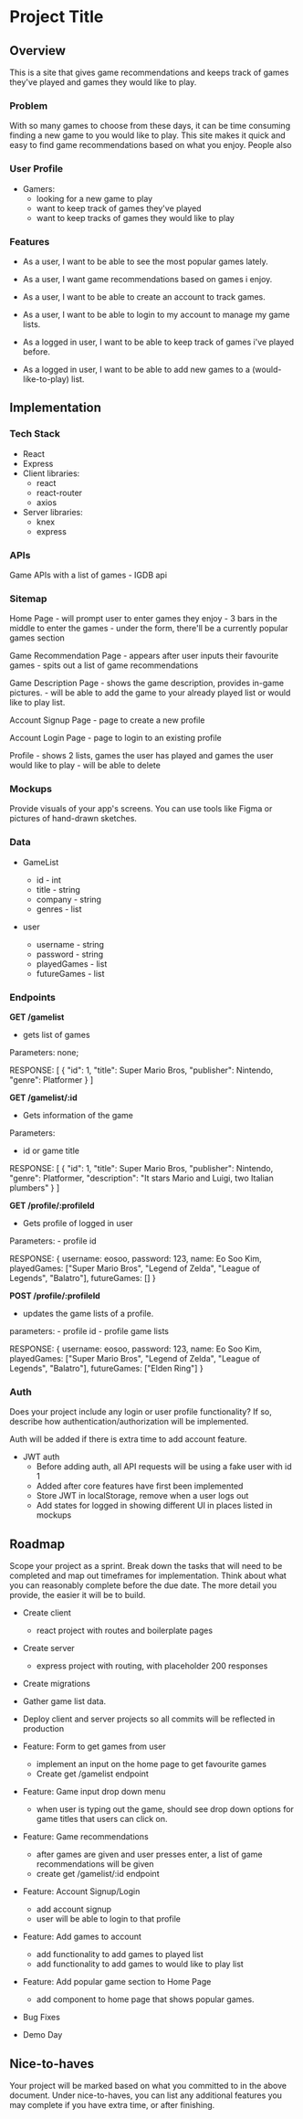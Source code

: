 # Project Title

## Overview

This is a site that gives game recommendations and keeps track of games they've played and games
they would like to play.

### Problem

With so many games to choose from these days, it can be time consuming finding a new game to you would like to play. This site makes it quick and
easy to find game recommendations based on what you enjoy. People also 

### User Profile

- Gamers:
    - looking for a new game to play
    - want to keep track of games they've played
    - want to keep tracks of games they would like to play

### Features

- As a user, I want to be able to see the most popular games lately.
- As a user, I want game recommendations based on games i enjoy.

- As a user, I want to be able to create an account to track games.
- As a user, I want to be able to login to my account to manage my game lists.

- As a logged in user, I want to be able to keep track of games i've played before.
- As a logged in user, I want to be able to add new games to a (would-like-to-play) list.
    

## Implementation

### Tech Stack

- React
- Express
- Client libraries: 
    - react
    - react-router
    - axios
- Server libraries:
    - knex
    - express

### APIs

Game APIs with a list of games
    - IGDB api

### Sitemap

Home Page
    - will prompt user to enter games they enjoy
    - 3 bars in the middle to enter the games
    - under the form, there'll be a currently popular games section

Game Recommendation Page
    - appears after user inputs their favourite games
    - spits out a list of game recommendations

Game Description Page
    - shows the game description, provides in-game pictures.
    - will be able to add the game to your already played list or would like to play list.

Account Signup Page
    - page to create a new profile

Account Login Page
    - page to login to an existing profile

Profile
    - shows 2 lists, games the user has played and games the user would like to play
    - will be able to delete 

### Mockups

Provide visuals of your app's screens. You can use tools like Figma or pictures of hand-drawn sketches.

### Data

- GameList
    - id - int
    - title - string
    - company - string
    - genres - list

- user
    - username - string
    - password - string
    - playedGames - list
    - futureGames - list

### Endpoints

**GET /gamelist**

- gets list of games

Parameters: none;

RESPONSE:
[
    {
        "id": 1,
        "title": Super Mario Bros,
        "publisher": Nintendo,
        "genre": Platformer
    }
]

**GET /gamelist/:id**

- Gets information of the game

Parameters: 
- id or game title

RESPONSE:
[
    {
        "id": 1,
        "title": Super Mario Bros,
        "publisher": Nintendo,
        "genre": Platformer,
        "description": "It stars Mario and Luigi, two Italian plumbers"
    }
]

**GET /profile/:profileId**

- Gets profile of logged in user

Parameters:
    - profile id

RESPONSE:
    {
        username: eosoo,
        password: 123,
        name: Eo Soo Kim,
        playedGames: ["Super Mario Bros", "Legend of Zelda", "League of Legends", "Balatro"],
        futureGames: []
    }

**POST /profile/:profileId**

- updates the game lists of a profile.

parameters:
    - profile id
    - profile game lists

RESPONSE:
    {
        username: eosoo,
        password: 123,
        name: Eo Soo Kim,
        playedGames: ["Super Mario Bros", "Legend of Zelda", "League of Legends", "Balatro"],
        futureGames: ["Elden Ring"]
    }

### Auth

Does your project include any login or user profile functionality? If so, describe how authentication/authorization will be implemented.

Auth will be added if there is extra time to add account feature.

- JWT auth
    - Before adding auth, all API requests will be using a fake user with id 1
    - Added after core features have first been implemented
    - Store JWT in localStorage, remove when a user logs out
    - Add states for logged in showing different UI in places listed in mockups

## Roadmap

Scope your project as a sprint. Break down the tasks that will need to be completed and map out timeframes for implementation. Think about what you can reasonably complete before the due date. The more detail you provide, the easier it will be to build.

- Create client
    - react project with routes and boilerplate pages

- Create server
    - express project with routing, with placeholder 200 responses

- Create migrations

- Gather game list data.

- Deploy client and server projects so all commits will be reflected in production

- Feature: Form to get games from user
    - implement an input on the home page to get favourite games
    - Create get /gamelist endpoint

- Feature: Game input drop down menu
    - when user is typing out the game, should see drop down options for game titles that users can click on.

- Feature: Game recommendations
    - after games are given and user presses enter, a list of game recommendations will be given
    - create get /gamelist/:id endpoint

- Feature: Account Signup/Login
    - add account signup
    - user will be able to login to that profile

- Feature: Add games to account
    - add functionality to add games to played list
    - add functionality to add games to would like to play list

- Feature: Add popular game section to Home Page
    - add component to home page that shows popular games.

- Bug Fixes

- Demo Day

## Nice-to-haves

Your project will be marked based on what you committed to in the above document. Under nice-to-haves, you can list any additional features you may complete if you have extra time, or after finishing.

